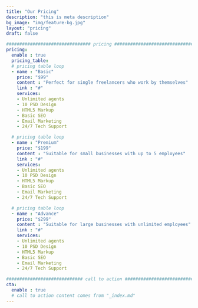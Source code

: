 ```yaml
---
title: "Our Pricing"
description: "this is meta description"
bg_image: "img/feature-bg.jpg"
layout: "pricing"
draft: false

################################ pricing ################################
pricing:
  enable : true
  pricing_table:
  # pricing table loop
  - name : "Basic"
    price: "$99"
    content : "Perfect for single freelancers who work by themselves"
    link : "#"
    services:
    - Unlimited agents
    - 10 PSD Design
    - HTML5 Markup
    - Basic SEO
    - Email Marketing
    - 24/7 Tech Support

  # pricing table loop
  - name : "Premium"
    price: "$199"
    content : "Suitable for small businesses with up to 5 employees"
    link : "#"
    services:
    - Unlimited agents
    - 10 PSD Design
    - HTML5 Markup
    - Basic SEO
    - Email Marketing
    - 24/7 Tech Support

  # pricing table loop
  - name : "Advance"
    price: "$299"
    content : "Suitable for large businesses with unlimited employees"
    link : "#"
    services:
    - Unlimited agents
    - 10 PSD Design
    - HTML5 Markup
    - Basic SEO
    - Email Marketing
    - 24/7 Tech Support

############################# call to action #################################
cta:
  enable : true
  # call to action content comes from "_index.md"
---
```

